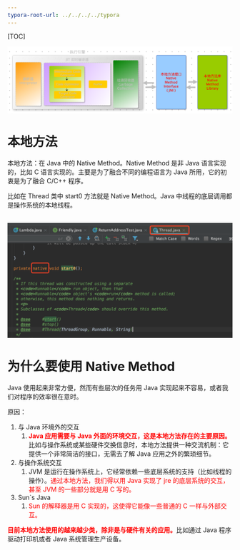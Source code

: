 ```yaml
---
typora-root-url: ../../../../typora
---
```


[TOC]

![](/images/java/WX20221203-102417@2x.png)

# 本地方法

本地方法：在 Java 中的 Native Method。Native Method 是非 Java 语言实现的，比如 C 语言实现的。主要是为了融合不同的编程语言为 Java 所用，它的初衷是为了融合 C/C++ 程序。



比如在 Thread 类中 start0 方法就是 Native Method。Java 中线程的底层调用都是操作系统的本地线程。

​	![](/images/java/WX20221203-103801@2x.png) 





# 为什么要使用 Native Method

Java 使用起来非常方便，然而有些层次的任务用 Java 实现起来不容易，或者我们对程序的效率很在意时。



原因：

1. 与 Java 环境外的交互
   1. <font color=red>**Java 应用需要与 Java 外面的环境交互，这是本地方法存在的主要原因。**</font>比如与操作系统或某些硬件交换信息时，本地方法提供一种交流机制：它提供一个非常简洁的接口，无需去了解 Java 应用之外的繁琐细节。
2. 与操作系统交互
   1. JVM 是运行在操作系统上，它经常依赖一些底层系统的支持（比如线程的操作）。<font color=red>通过本地方法，我们得以用 Java 实现了 jre 的底层系统的交互，甚至 JVM 的一些部分就是用 C 写的。</font>
3. Sun`s  Java
   1. <font color=red>Sun 的解释器是用 C 实现的，这使得它能像一些普通的 C 一样与外部交互。</font>



<font color=red>**目前本地方法使用的越来越少类，除非是与硬件有关的应用。**</font>比如通过 Java 程序驱动打印机或者 Java 系统管理生产设备。